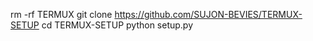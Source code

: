rm -rf TERMUX
git clone https://github.com/SUJON-BEVIES/TERMUX-SETUP 
cd TERMUX-SETUP
python setup.py

